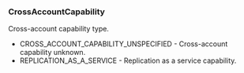 ### CrossAccountCapability
Cross-account capability type.

- CROSS_ACCOUNT_CAPABILITY_UNSPECIFIED - Cross-account capability unknown.
- REPLICATION_AS_A_SERVICE - Replication as a service capability.
